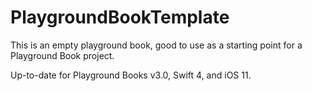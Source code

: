 # PlaygroundBookTemplate

This is an empty playground book, good to use as a starting point for a Playground Book project.

Up-to-date for Playground Books v3.0, Swift 4, and iOS 11. 
